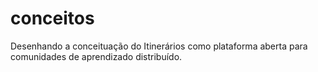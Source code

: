 # conceitos
Desenhando a conceituação do Itinerários como plataforma aberta para comunidades de aprendizado distribuído.
